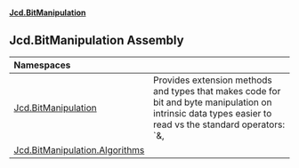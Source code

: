 #### [Jcd.BitManipulation](index.md 'index')

## Jcd.BitManipulation Assembly

| Namespaces | |
| :--- | :--- |
| [Jcd.BitManipulation](Jcd.BitManipulation.md 'Jcd.BitManipulation') | Provides extension methods and types that makes code for bit and byte manipulation on intrinsic data types easier to read vs the standard operators: `&, |, ^, and ~`. |
| [Jcd.BitManipulation.Algorithms](Jcd.BitManipulation.Algorithms.md 'Jcd.BitManipulation.Algorithms') | |
